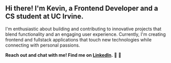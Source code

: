 ## Hi there! I'm Kevin, a Frontend Developer and a CS student at UC Irvine.

I'm enthusiastic about building and contributing to innovative projects that blend functionality and an engaging user experience. Currently, I'm creating frontend and fullstack applications that touch new technologies while connecting with personal passions.

**Reach out and chat with me! Find me on [LinkedIn](https://www.linkedin.com/in/kevinwu098/).** 🍖 💖

<!--
**KevinWu098/KevinWu098** is a ✨ _special_ ✨ repository because its `README.md` (this file) appears on your GitHub profile.

Here are some ideas to get you started:

- 🔭 I’m currently working on ...
- 🌱 I’m currently learning ...
- 👯 I’m looking to collaborate on ...
- 🤔 I’m looking for help with ...
- 💬 Ask me about ...
- 📫 How to reach me: ...
- 😄 Pronouns: ...
- ⚡ Fun fact: ...
-->
